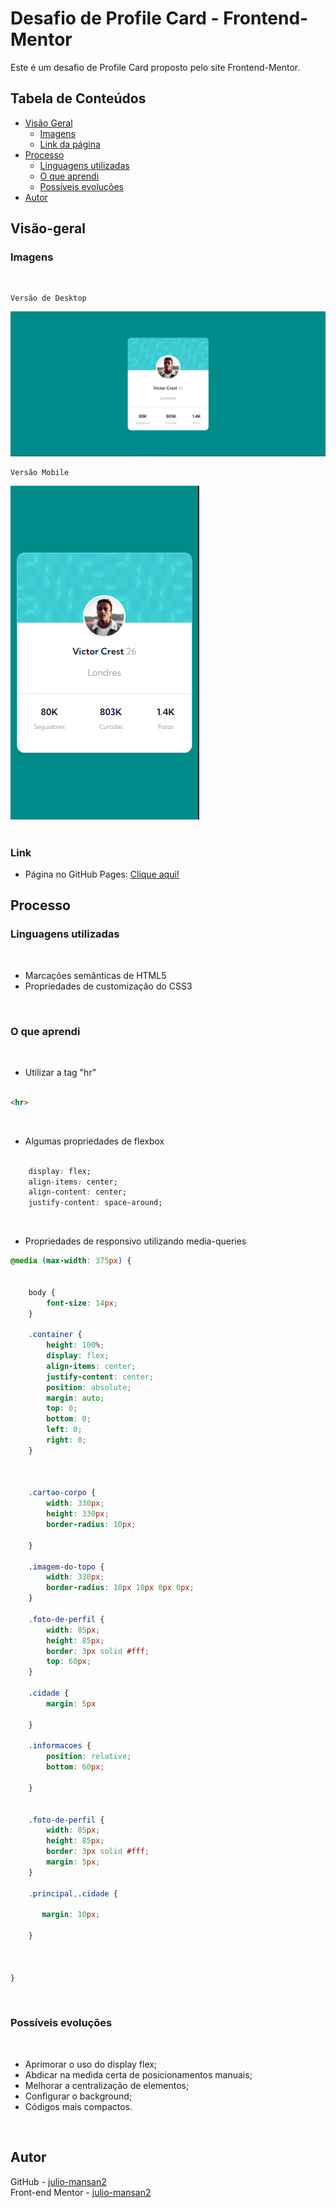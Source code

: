 # Desafio de Profile Card - Frontend-Mentor

Este é um desafio de Profile Card proposto pelo site Frontend-Mentor.

## Tabela de Conteúdos

- [Visão Geral](#visão-geral)
    - [Imagens](#imagens)
    - [Link da página](#link)
- [Processo](#processo)
    - [Linguagens utilizadas](#linguagens-utilizadas)
    - [O que aprendi](#o-que-aprendi)
    - [Possíveis evoluções](#possíveis-evoluções)
- [Autor](#autor)

## Visão-geral

### Imagens

<br>

````
Versão de Desktop
````

  <img src="src/design/desktop-design.png" alt="design desktop">

<br>

````
Versão Mobile
````

<img src="src/design/mobile-design.png" alt="design mobile"> <br> <br>

### Link

- Página no GitHub Pages: <a href="https://julio-mansan2.github.io/card-profile/">Clique aqui!</a>

## Processo

### Linguagens utilizadas

<br>

- Marcações semânticas de HTML5
- Propriedades de customização do CSS3

<br>

### O que aprendi

<br>

- Utilizar a tag "hr"

````html

<hr>

````

<br>

- Algumas propriedades de flexbox

````css

    display: flex;
    align-items: center;
    align-content: center;
    justify-content: space-around;

````
<br>

- Propriedades de responsivo utilizando media-queries

````css
@media (max-width: 375px) {

    
    body {
        font-size: 14px;
    }
    
    .container {
        height: 100%;
        display: flex;
        align-items: center;
        justify-content: center;
        position: absolute;
        margin: auto;
        top: 0;
        bottom: 0;
        left: 0;
        right: 0;
    }
    

    
    .cartao-corpo {
        width: 330px;
        height: 330px;
        border-radius: 10px;
    
    }
    
    .imagem-do-topo {
        width: 330px;
        border-radius: 10px 10px 0px 0px;
    }

    .foto-de-perfil {
        width: 85px;
        height: 85px;
        border: 3px solid #fff;
        top: 60px;
    }

    .cidade {
        margin: 5px
    
    }

    .informacoes {
        position: relative;
        bottom: 60px;
        
    }

    
    .foto-de-perfil {
        width: 85px;
        height: 85px;
        border: 3px solid #fff;
        margin: 5px;
    }

    .principal,.cidade {

       margin: 10px;

    }

 

}

````
<br>

### Possíveis evoluções

<br>

- Aprimorar o uso do display flex;
- Abdicar na medida certa de posicionamentos manuais;
- Melhorar a centralização de elementos;
- Configurar o background;
- Códigos mais compactos.

<br>

## Autor

GitHub - <a href="https://github.com/julio-mansan2">julio-mansan2</a> <br>
Front-end Mentor - <a href="https://www.frontendmentor.io/profile/julio-mansan2">julio-mansan2</a> <br>